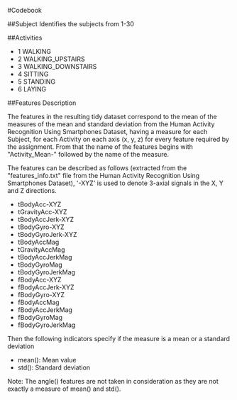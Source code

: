 #Codebook

##Subject
Identifies the subjects from 1-30

##Activities

- 1 WALKING
- 2 WALKING_UPSTAIRS
- 3 WALKING_DOWNSTAIRS
- 4 SITTING
- 5 STANDING
- 6 LAYING

##Features Description

The features in the resulting tidy dataset correspond to the mean of the measures of the mean and standard deviation from the 
Human Activity Recognition Using Smartphones Dataset, having a measure for each Subject, for each Activity on each axis (x, y, z) for
every feature required by the assignment. From that the name of the features begins with "Activity_Mean-" followed by the name of the measure.

The features can be described as follows (extracted from the "features_info.txt" file from the Human Activity Recognition Using Smartphones Dataset),
'-XYZ' is used to denote 3-axial signals in the X, Y and Z directions.
- tBodyAcc-XYZ
- tGravityAcc-XYZ
- tBodyAccJerk-XYZ
- tBodyGyro-XYZ
- tBodyGyroJerk-XYZ
- tBodyAccMag
- tGravityAccMag
- tBodyAccJerkMag
- tBodyGyroMag
- tBodyGyroJerkMag
- fBodyAcc-XYZ
- fBodyAccJerk-XYZ
- fBodyGyro-XYZ
- fBodyAccMag
- fBodyAccJerkMag
- fBodyGyroMag
- fBodyGyroJerkMag

Then the following indicators specify if the measure is a mean or a standard deviation
- mean(): Mean value
- std(): Standard deviation
	
Note: The angle() features are not taken in consideration as they are not exactly a measure of mean() and std().
